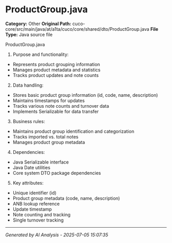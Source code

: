 # ProductGroup.java

**Category:** Other
**Original Path:** cuco-core/src/main/java/at/a1ta/cuco/core/shared/dto/ProductGroup.java
**File Type:** Java source file

ProductGroup.java
1. Purpose and functionality:
- Represents product grouping information
- Manages product metadata and statistics
- Tracks product updates and note counts

2. Data handling:
- Stores basic product group information (id, code, name, description)
- Maintains timestamps for updates
- Tracks various note counts and turnover data
- Implements Serializable for data transfer

3. Business rules:
- Maintains product group identification and categorization
- Tracks imported vs. total notes
- Manages product group metadata

4. Dependencies:
- Java Serializable interface
- Java Date utilities
- Core system DTO package dependencies

5. Key attributes:
- Unique identifier (id)
- Product group metadata (code, name, description)
- ANB lookup reference
- Update timestamp
- Note counting and tracking
- Single turnover tracking

---
*Generated by AI Analysis - 2025-07-05 15:07:35*
